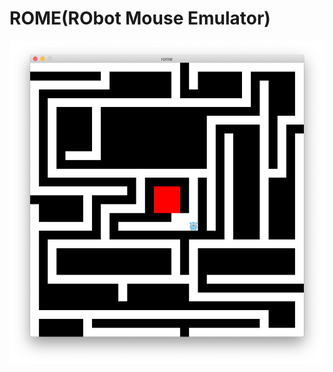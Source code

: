 # ROME(RObot Mouse Emulator)

<img width=600px src="https://github.com/0g3/rome/blob/master/sample.png?raw=true" />
